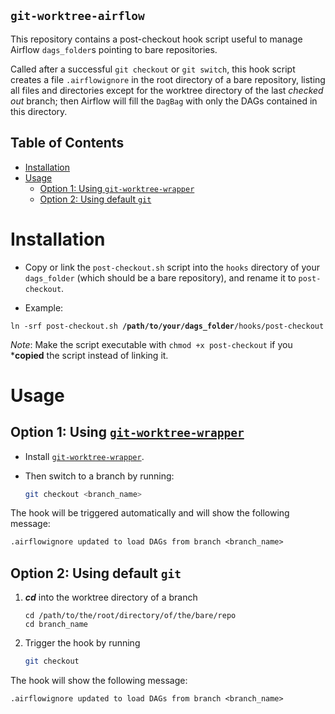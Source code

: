 `git-worktree-airflow`
---

This repository contains a post-checkout hook script useful to manage Airflow
`dags_folder`s pointing to bare repositories.

Called after a successful `git checkout` or `git switch`, this hook script
creates a file `.airflowignore` in the root directory of a bare repository,
listing all files and directories except for the worktree directory of the last
*checked out* branch; then Airflow will fill the `DagBag` with only the DAGs
contained in this directory.

Table of Contents
---
- [Installation](#installation)
- [Usage](#usage)
  - [Option 1: Using `git-worktree-wrapper`](#option-1-using-git-worktree-wrapper)
  - [Option 2: Using default `git`](#option-2-using-default-git)

# Installation

- Copy or link the `post-checkout.sh` script into the `hooks` directory of your
`dags_folder` (which should be a bare repository), and rename it to
`post-checkout`.

- Example:

<pre><code>ln -srf post-checkout.sh <b>/path/to/your/dags_folder</b>/hooks/post-checkout</pre></code>

*Note*: Make the script executable with `chmod +x post-checkout` if you
***copied** the script instead of linking it.


# Usage

## Option 1: Using [`git-worktree-wrapper`](https://github.com/lu0/git-worktree-wrapper)

- Install [`git-worktree-wrapper`](https://github.com/lu0/git-worktree-wrapper).

- Then switch to a branch by running:

    ```sh
    git checkout <branch_name>
    ```

The hook will be triggered automatically and will show the following message:

```txt
.airflowignore updated to load DAGs from branch <branch_name>
```

## Option 2: Using default `git`


1. ***cd*** into the worktree directory of a branch
    ```language
    cd /path/to/the/root/directory/of/the/bare/repo
    cd branch_name
    ```
    
1. Trigger the hook by running

    ```sh
    git checkout
    ```

The hook will show the following message:
```txt
.airflowignore updated to load DAGs from branch <branch_name>
```
